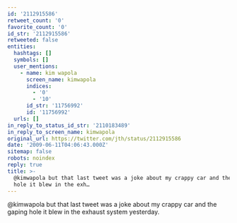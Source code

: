 ```yaml
---
id: '2112915586'
retweet_count: '0'
favorite_count: '0'
id_str: '2112915586'
retweeted: false
entities:
  hashtags: []
  symbols: []
  user_mentions:
    - name: kim wapola
      screen_name: kimwapola
      indices:
        - '0'
        - '10'
      id_str: '11756992'
      id: '11756992'
  urls: []
in_reply_to_status_id_str: '2110183489'
in_reply_to_screen_name: kimwapola
original_url: https://twitter.com/jth/status/2112915586
date: '2009-06-11T04:06:43.000Z'
sitemap: false
robots: noindex
reply: true
title: >-
  @kimwapola but that last tweet was a joke about my crappy car and the gaping
  hole it blew in the exh…
---
```


@kimwapola but that last tweet was a joke about my crappy car and the gaping hole it blew in the exhaust system yesterday.